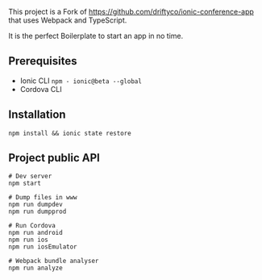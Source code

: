 This project is a Fork of <https://github.com/driftyco/ionic-conference-app> that uses Webpack and TypeScript.

It is the perfect Boilerplate to start an app in no time.

## Prerequisites

* Ionic CLI `npm - ionic@beta --global`
* Cordova CLI

## Installation

```
npm install && ionic state restore
```

## Project public API

```
# Dev server
npm start

# Dump files in www
npm run dumpdev
npm run dumpprod

# Run Cordova
npm run android
npm run ios
npm run iosEmulator

# Webpack bundle analyser 
npm run analyze
```